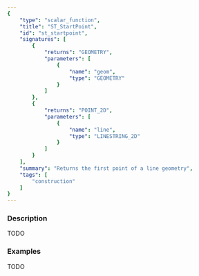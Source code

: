 ```yaml
---
{
    "type": "scalar_function",
    "title": "ST_StartPoint",
    "id": "st_startpoint",
    "signatures": [
        {
            "returns": "GEOMETRY",
            "parameters": [
                {
                    "name": "geom",
                    "type": "GEOMETRY"
                }
            ]
        },
        {
            "returns": "POINT_2D",
            "parameters": [
                {
                    "name": "line",
                    "type": "LINESTRING_2D"
                }
            ]
        }
    ],
    "summary": "Returns the first point of a line geometry",
    "tags": [
        "construction"
    ]
}
---
```


### Description

TODO

### Examples

TODO

